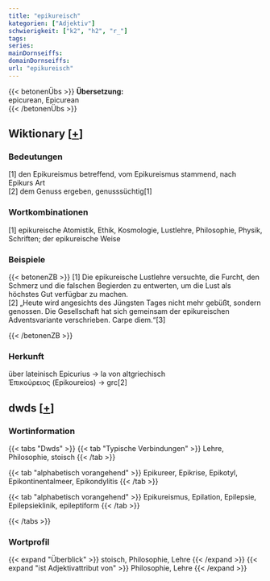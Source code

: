 ```yaml
---
title: "epikureisch"
kategorien: ["Adjektiv"]
schwierigkeit: ["k2", "h2", "r_"]
tags:
series:
mainDornseiffs:
domainDornseiffs:
url: "epikureisch"
---
```


{{< betonenÜbs >}}
**Übersetzung:**  
epicurean, Epicurean  
{{< /betonenÜbs >}}

## Wiktionary [[+](https://de.wiktionary.org/wiki/epikureisch)]

### Bedeutungen
[1] den Epikureismus betreffend, vom Epikureismus stammend, nach Epikurs Art  
[2] dem Genuss ergeben, genusssüchtig[1]  

### Wortkombinationen
[1] epikureische Atomistik, Ethik, Kosmologie, Lustlehre, Philosophie, Physik, Schriften; der epikureische Weise  

### Beispiele
{{< betonenZB >}}
[1] Die epikureische Lustlehre versuchte, die Furcht, den Schmerz und die falschen Begierden zu entwerten, um die Lust als höchstes Gut verfügbar zu machen.  
[2] „Heute wird angesichts des Jüngsten Tages nicht mehr gebüßt, sondern genossen. Die Gesellschaft hat sich gemeinsam der epikureischen Adventsvariante verschrieben. Carpe diem.“[3]  

{{< /betonenZB >}}
### Herkunft
über lateinisch Epicurius → la von altgriechisch Έπικούρειος (Epikoureios) → grc[2]  



## dwds [[+](https://www.dwds.de/wb/epikureisch)]

### Wortinformation
{{< tabs "Dwds" >}}
{{< tab "Typische Verbindungen" >}}
Lehre, Philosophie, stoisch
{{< /tab >}}

{{< tab "alphabetisch vorangehend" >}}
Epikureer, Epikrise, Epikotyl, Epikontinentalmeer, Epikondylitis
{{< /tab >}}

{{< tab "alphabetisch vorangehend" >}}
Epikureismus, Epilation, Epilepsie, Epilepsieklinik, epileptiform
{{< /tab >}}

{{< /tabs >}}

### Wortprofil
{{< expand "Überblick" >}} stoisch, Philosophie, Lehre {{< /expand >}}
{{< expand "ist Adjektivattribut von" >}} Philosophie, Lehre {{< /expand >}}

